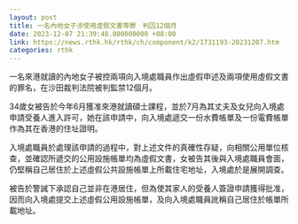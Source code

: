 ```yaml
---
layout: post
title: 一名內地女子涉使用虛假文書等罪　判囚12個月
date: 2023-12-07 21:39:48.000000000 +08:00
link: https://news.rthk.hk/rthk/ch/component/k2/1731193-20231207.htm
categories: rthk
---
```


一名來港就讀的內地女子被控兩項向入境處職員作出虛假申述及兩項使用虛假文書的罪名，在沙田裁判法院被判監禁12個月。
 
34歲女被告於今年6月獲准來港就讀碩士課程，並於7月為其丈夫及女兒向入境處申請受養人進入許可，她在該申請中，向入境處遞交一份水費帳單及一份電費帳單作為其在香港的住址證明。

入境處職員於處理該申請的過程中，對上述文件的真確性存疑，向相關公用單位核查，並確認所遞交的公用設施帳單均為虛假文書，女被告其後與入境處職員會面，仍堅稱自己居住於上述虛假公共設施帳單上所載住宅地址，入境處於是展開調查。
 
被告於警誡下承認自己並非在港居住，但為使其家人的受養人簽證申請獲得批准，因而向入境處提交上述虛假公用設施帳單，及向入境處職員訛稱自己居住於帳單所載地址。
